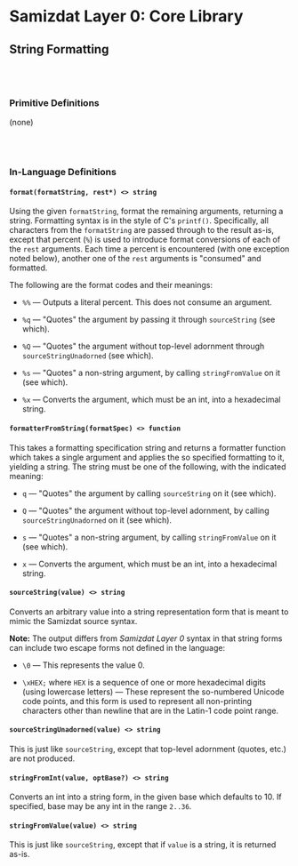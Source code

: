 Samizdat Layer 0: Core Library
==============================

String Formatting
-----------------

<br><br>
### Primitive Definitions

(none)


<br><br>
### In-Language Definitions

#### `format(formatString, rest*) <> string`

Using the given `formatString`, format the remaining arguments, returning
a string. Formatting syntax is in the style of C's `printf()`. Specifically,
all characters from the `formatString` are passed through to the result
as-is, except that percent (`%`) is used to introduce format conversions
of each of the `rest` arguments. Each time a percent is encountered
(with one exception noted below), another one of the `rest` arguments is
"consumed" and formatted.

The following are the format codes and their meanings:

* `%%` &mdash; Outputs a literal percent. This does not consume an argument.

* `%q` &mdash; "Quotes" the argument by passing it through `sourceString`
  (see which).

* `%Q` &mdash; "Quotes" the argument without top-level adornment through
  `sourceStringUnadorned` (see which).

* `%s` &mdash; "Quotes" a non-string argument, by calling `stringFromValue`
  on it (see which).

* `%x` &mdash; Converts the argument, which must be an int, into a hexadecimal
  string.

#### `formatterFromString(formatSpec) <> function`

This takes a formatting specification string and returns a formatter
function which takes a single argument and applies the so specified
formatting to it, yielding a string. The string must be one of the
following, with the indicated meaning:

* `q` &mdash; "Quotes" the argument by calling `sourceString` on it
  (see which).

* `Q` &mdash; "Quotes" the argument without top-level adornment, by
  calling `sourceStringUnadorned` on it (see which).

* `s` &mdash; "Quotes" a non-string argument, by calling `stringFromValue`
  on it (see which).

* `x` &mdash; Converts the argument, which must be an int, into a hexadecimal
  string.

#### `sourceString(value) <> string`

Converts an arbitrary value into a string representation form
that is meant to mimic the Samizdat source syntax.

**Note:** The output differs from *Samizdat Layer 0* syntax in that
string forms can include two escape forms not defined in the
language:

* `\0` &mdash; This represents the value 0.

* `\xHEX;` where `HEX` is a sequence of one or more hexadecimal digits
  (using lowercase letters) &mdash; These represent the so-numbered
  Unicode code points, and this form is used to represent all
  non-printing characters other than newline that are in the Latin-1
  code point range.

#### `sourceStringUnadorned(value) <> string`

This is just like `sourceString`, except that top-level adornment
(quotes, etc.) are not produced.

#### `stringFromInt(value, optBase?) <> string`

Converts an int into a string form, in the given base which defaults to
10. If specified, base may be any int in the range `2..36`.

#### `stringFromValue(value) <> string`

This is just like `sourceString`, except that if `value` is a string,
it is returned as-is.
